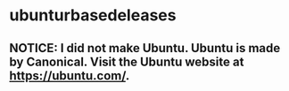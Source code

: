 # ubunturbasedeleases
## NOTICE: I did not make Ubuntu. Ubuntu is made by Canonical. Visit the Ubuntu website at https://ubuntu.com/.



